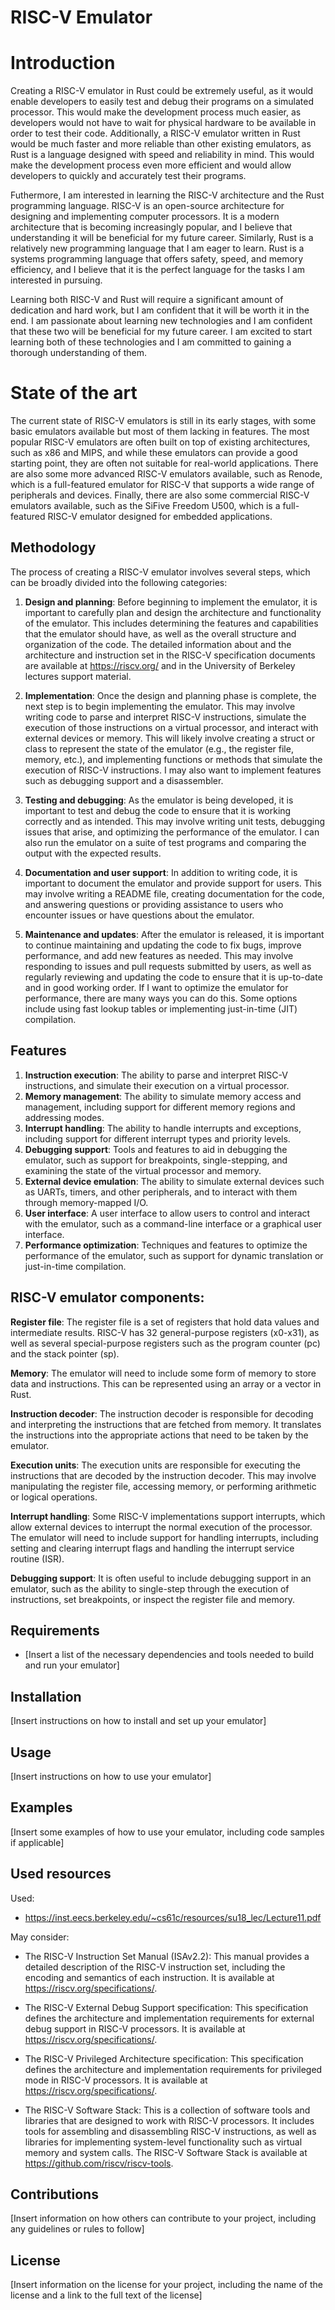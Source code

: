 # RISC-V Emulator

# Introduction

Creating a RISC-V emulator in Rust could be extremely useful, as it would enable developers to easily test and debug their programs on a simulated processor. This would make the development process much easier, as developers would not have to wait for physical hardware to be available in order to test their code. Additionally, a RISC-V emulator written in Rust would be much faster and more reliable than other existing emulators, as Rust is a language designed with speed and reliability in mind. This would make the development process even more efficient and would allow developers to quickly and accurately test their programs.

Futhermore, I am interested in learning the RISC-V architecture and the Rust programming language. RISC-V is an open-source architecture for designing and implementing computer processors. It is a modern architecture that is becoming increasingly popular, and I believe that understanding it will be beneficial for my future career. Similarly, Rust is a relatively new programming language that I am eager to learn. Rust is a systems programming language that offers safety, speed, and memory efficiency, and I believe that it is the perfect language for the tasks I am interested in pursuing.

Learning both RISC-V and Rust will require a significant amount of dedication and hard work, but I am confident that it will be worth it in the end. I am passionate about learning new technologies and I am confident that these two will be beneficial for my future career. I am excited to start learning both of these technologies and I am committed to gaining a thorough understanding of them.

# State of the art

The current state of RISC-V emulators is still in its early stages, with some basic emulators available but most of them lacking in features. The most popular RISC-V emulators are often built on top of existing architectures, such as x86 and MIPS, and while these emulators can provide a good starting point, they are often not suitable for real-world applications. There are also some more advanced RISC-V emulators available, such as Renode, which is a full-featured emulator for RISC-V that supports a wide range of peripherals and devices. Finally, there are also some commercial RISC-V emulators available, such as the SiFive Freedom U500, which is a full-featured RISC-V emulator designed for embedded applications.

## Methodology

The process of creating a RISC-V emulator involves several steps, which can be broadly divided into the following categories:

1. **Design and planning**: Before beginning to implement the emulator, it is important to carefully plan and design the architecture and functionality of the emulator. This includes determining the features and capabilities that the emulator should have, as well as the overall structure and organization of the code. The detailed information about and the architecture  and instruction set in the RISC-V specification documents are available at https://riscv.org/ and in the University of Berkeley lectures support material.

2. **Implementation**: Once the design and planning phase is complete, the next step is to begin implementing the emulator. This may involve writing code to parse and interpret RISC-V instructions, simulate the execution of those instructions on a virtual processor, and interact with external devices or memory. This will likely involve creating a struct or class to represent the state of the emulator (e.g., the register file, memory, etc.), and implementing functions or methods that simulate the execution of RISC-V instructions. I may also want to implement features such as debugging support and a disassembler.

3. **Testing and debugging**: As the emulator is being developed, it is important to test and debug the code to ensure that it is working correctly and as intended. This may involve writing unit tests, debugging issues that arise, and optimizing the performance of the emulator. I can also run the emulator on a suite of test programs and comparing the output with the expected results.

4. **Documentation and user support**: In addition to writing code, it is important to document the emulator and provide support for users. This may involve writing a README file, creating documentation for the code, and answering questions or providing assistance to users who encounter issues or have questions about the emulator.

5. **Maintenance and updates**: After the emulator is released, it is important to continue maintaining and updating the code to fix bugs, improve performance, and add new features as needed. This may involve responding to issues and pull requests submitted by users, as well as regularly reviewing and updating the code to ensure that it is up-to-date and in good working order. If I want to optimize the emulator for performance, there are many ways you can do this. Some options include using fast lookup tables or implementing just-in-time (JIT) compilation.

## Features

1. **Instruction execution**: The ability to parse and interpret RISC-V instructions, and simulate their execution on a virtual processor.
2. **Memory management**: The ability to simulate memory access and management, including support for different memory regions and addressing modes.
3. **Interrupt handling**: The ability to handle interrupts and exceptions, including support for different interrupt types and priority levels.
4. **Debugging support**: Tools and features to aid in debugging the emulator, such as support for breakpoints, single-stepping, and examining the state of the virtual processor and memory.
5. **External device emulation**: The ability to simulate external devices such as UARTs, timers, and other peripherals, and to interact with them through memory-mapped I/O.
6. **User interface**: A user interface to allow users to control and interact with the emulator, such as a command-line interface or a graphical user interface.
7. **Performance optimization**: Techniques and features to optimize the performance of the emulator, such as support for dynamic translation or just-in-time compilation.

## RISC-V emulator components:

**Register file**: The register file is a set of registers that hold data values and intermediate results. RISC-V has 32 general-purpose registers (x0-x31), as well as several special-purpose registers such as the program counter (pc) and the stack pointer (sp).

**Memory**: The emulator will need to include some form of memory to store data and instructions. This can be represented using an array or a vector in Rust.

**Instruction decoder**: The instruction decoder is responsible for decoding and interpreting the instructions that are fetched from memory. It translates the instructions into the appropriate actions that need to be taken by the emulator.

**Execution units**: The execution units are responsible for executing the instructions that are decoded by the instruction decoder. This may involve manipulating the register file, accessing memory, or performing arithmetic or logical operations.

**Interrupt handling**: Some RISC-V implementations support interrupts, which allow external devices to interrupt the normal execution of the processor. The emulator will need to include support for handling interrupts, including setting and clearing interrupt flags and handling the interrupt service routine (ISR).

**Debugging support**: It is often useful to include debugging support in an emulator, such as the ability to single-step through the execution of instructions, set breakpoints, or inspect the register file and memory.


## Requirements

- [Insert a list of the necessary dependencies and tools needed to build and run your emulator]

## Installation

[Insert instructions on how to install and set up your emulator]

## Usage

[Insert instructions on how to use your emulator]

## Examples

[Insert some examples of how to use your emulator, including code samples if applicable]

## Used resources

Used:
* https://inst.eecs.berkeley.edu/~cs61c/resources/su18_lec/Lecture11.pdf

May consider:

* The RISC-V Instruction Set Manual (ISAv2.2): This manual provides a detailed description of the RISC-V instruction set, including the encoding and semantics of each instruction. It is available at https://riscv.org/specifications/.

* The RISC-V External Debug Support specification: This specification defines the architecture and implementation requirements for external debug support in RISC-V processors. It is available at https://riscv.org/specifications/.

* The RISC-V Privileged Architecture specification: This specification defines the architecture and implementation requirements for privileged mode in RISC-V processors. It is available at https://riscv.org/specifications/.

* The RISC-V Software Stack: This is a collection of software tools and libraries that are designed to work with RISC-V processors. It includes tools for assembling and disassembling RISC-V instructions, as well as libraries for implementing system-level functionality such as virtual memory and system calls. The RISC-V Software Stack is available at https://github.com/riscv/riscv-tools.

## Contributions

[Insert information on how others can contribute to your project, including any guidelines or rules to follow]

## License

[Insert information on the license for your project, including the name of the license and a link to the full text of the license]
